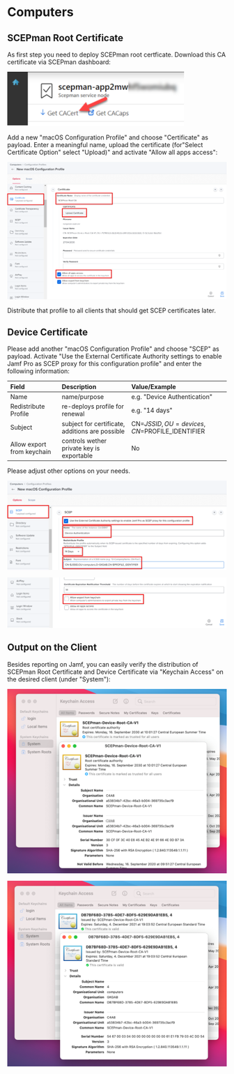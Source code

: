 # Computers

## SCEPman Root Certificate

As first step you need to deploy SCEPman root certficate. Download this CA certificate via SCEPman dashboard:

![](../../.gitbook/assets/image%20%2822%29.png)

Add a new "macOS Configuration Profile" and choose "Certificate" as payload. Enter a meaningful name, upload the certificate \(for"Select Certificate Option" select "Upload\)" and activate "Allow all apps access":

![](../../.gitbook/assets/image%20%2828%29.png)

Distribute that profile to all clients that should get SCEP certificates later.

## Device Certificate

Please add another "macOS Configuration Profile" and choose "SCEP" as payload. Activate "Use the External Certificate Authority settings to enable Jamf Pro as SCEP proxy for this configuration profile" and enter the following information:

| Field | Description | Value/Example |
| :--- | :--- | :--- |
| Name | name/purpose | e.g. "Device Authentication" |
| Redistribute Profile | re-deploys profile for renewal | e.g. "14 days" |
| Subject | subject for certificate, additions are possible | CN=$JSSID,OU=devices,CN=$PROFILE\_IDENTIFIER |
| Allow export from keychain | controls wether private key is exportable | No |

Please adjust other options on your needs.

![](../../.gitbook/assets/image%20%2821%29.png)

![](../../.gitbook/assets/image%20%2824%29.png)

## Output on the Client

Besides reporting on Jamf, you can easily verify the distribution of SCEPman Root Certificate and Device Certificate via "Keychain Access" on the desired client \(under "System"\):

![SCEPman Root Certificate](../../.gitbook/assets/image%20%2830%29.png)

![Device Certificate](../../.gitbook/assets/image%20%2831%29.png)

